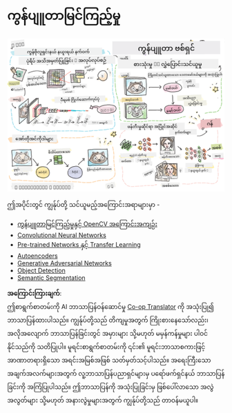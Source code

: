 <!--
CO_OP_TRANSLATOR_METADATA:
{
  "original_hash": "58a52f000089c1d8906a4daa4ab1169b",
  "translation_date": "2025-08-25T22:28:30+00:00",
  "source_file": "lessons/4-ComputerVision/README.md",
  "language_code": "my"
}
-->
# ကွန်ပျူတာမြင်ကြည့်မှု

![ကွန်ပျူတာမြင်ကြည့်မှုအကြောင်းအရာကို ရေးဆွဲထားသောပုံ](../../../../translated_images/ai-computervision.6506ebebac3fbf76cdb78989d7d3dfea87e88285c0feaade53aa7804a22b248f.my.png)

ဤအပိုင်းတွင် ကျွန်ုပ်တို့ သင်ယူမည့်အကြောင်းအရာများမှာ -

* [ကွန်ပျူတာမြင်ကြည့်မှုနှင့် OpenCV အကြောင်းအကျဉ်း](06-IntroCV/README.md)
* [Convolutional Neural Networks](07-ConvNets/README.md)
* [Pre-trained Networks နှင့် Transfer Learning](08-TransferLearning/README.md) 
* [Autoencoders](09-Autoencoders/README.md)
* [Generative Adversarial Networks](10-GANs/README.md)
* [Object Detection](11-ObjectDetection/README.md)
* [Semantic Segmentation](12-Segmentation/README.md)

**အကြောင်းကြားချက်**:  
ဤစာရွက်စာတမ်းကို AI ဘာသာပြန်ဝန်ဆောင်မှု [Co-op Translator](https://github.com/Azure/co-op-translator) ကို အသုံးပြု၍ ဘာသာပြန်ထားပါသည်။ ကျွန်ုပ်တို့သည် တိကျမှုအတွက် ကြိုးစားနေသော်လည်း၊ အလိုအလျောက် ဘာသာပြန်ခြင်းတွင် အမှားများ သို့မဟုတ် မမှန်ကန်မှုများ ပါဝင်နိုင်သည်ကို သတိပြုပါ။ မူရင်းစာရွက်စာတမ်းကို ၎င်း၏ မူရင်းဘာသာစကားဖြင့် အာဏာတရားရှိသော အရင်းအမြစ်အဖြစ် သတ်မှတ်သင့်ပါသည်။ အရေးကြီးသော အချက်အလက်များအတွက် လူ့ဘာသာပြန်ပညာရှင်များမှ ပရော်ဖက်ရှင်နယ် ဘာသာပြန်ခြင်းကို အကြံပြုပါသည်။ ဤဘာသာပြန်ကို အသုံးပြုခြင်းမှ ဖြစ်ပေါ်လာသော အလွဲအလွတ်များ သို့မဟုတ် အနားလွဲမှုများအတွက် ကျွန်ုပ်တို့သည် တာဝန်မယူပါ။